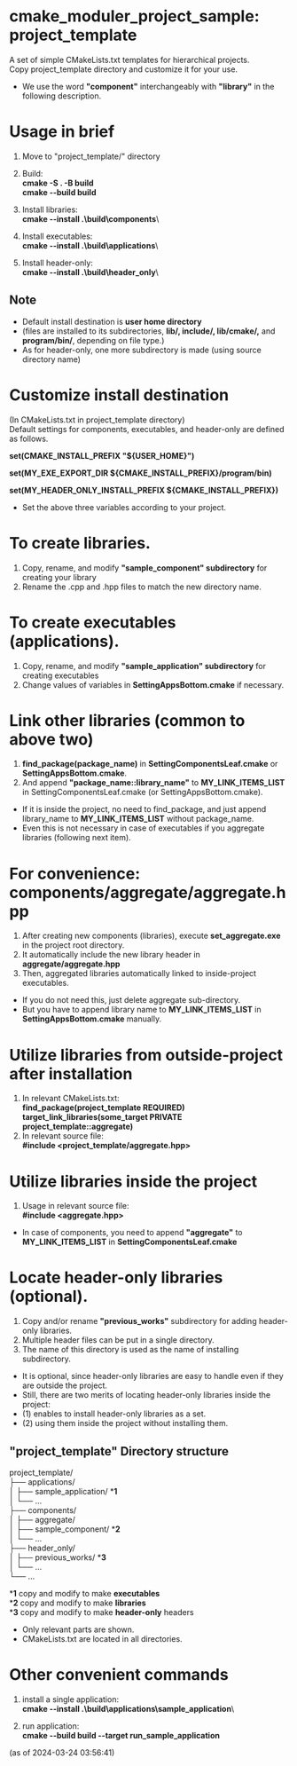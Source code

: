 # cmake_moduler_project_sample: project_template
A set of simple CMakeLists.txt templates for hierarchical projects.  
Copy project_template directory and customize it for your use.  
* We use the word **"component"** interchangeably with **"library"** in the following description.  

# Usage in brief
1. Move to "project_template/" directory  
   
2. Build:  
**cmake -S . -B build**   
**cmake --build build**  
  
3. Install libraries:  
**cmake --install .\build\components**\   
  
4. Install executables:  
**cmake --install .\build\applications**\  
  
5. Install header-only:  
**cmake --install .\build\header_only**\  
  
## Note
* Default install destination is **user home directory**  
* (files are installed to its subdirectories, **lib/, include/, lib/cmake/,** and **program/bin/**, depending on file type.)  
* As for header-only, one more subdirectory is made (using source directory name)  


# Customize install destination
(In CMakeLists.txt in project_template directory)  
Default settings for components, executables, and header-only are defined as follows.  
  
**set(CMAKE_INSTALL_PREFIX "${USER_HOME}")**   
  
**set(MY_EXE_EXPORT_DIR ${CMAKE_INSTALL_PREFIX}/program/bin)**  
  
**set(MY_HEADER_ONLY_INSTALL_PREFIX ${CMAKE_INSTALL_PREFIX})**  
  
* Set the above three variables according to your project.  


# To create libraries.  
1. Copy, rename, and modify **"sample_component" subdirectory** for creating your library  
2. Rename the .cpp and .hpp files to match the new directory name.  

# To create executables (applications).  
1. Copy, rename, and modify **"sample_application" subdirectory** for creating executables 
2. Change values of variables in **SettingAppsBottom.cmake** if necessary.  

# Link other libraries (common to above two)  
1. **find_package(package_name)** in **SettingComponentsLeaf.cmake** or **SettingAppsBottom.cmake**.  
2. And append **"package_name::library_name"** to **MY_LINK_ITEMS_LIST** in SettingComponentsLeaf.cmake (or SettingAppsBottom.cmake).  
* If it is inside the project, no need to find_package, and just append library_name to **MY_LINK_ITEMS_LIST** without package_name.  
* Even this is not necessary in case of executables if you aggregate libraries (following next item).  

# For convenience: components/aggregate/aggregate.hpp
1. After creating new components (libraries), execute **set_aggregate.exe** in the project root directory.  
2. It automatically include the new library header in **aggregate/aggregate.hpp**  
3. Then, aggregated libraries automatically linked to inside-project executables.  
* If you do not need this, just delete aggregate sub-directory.  
* But you have to append library name to **MY_LINK_ITEMS_LIST** in **SettingAppsBottom.cmake** manually.  

# Utilize libraries from outside-project after installation  
1. In relevant CMakeLists.txt:    
       **find_package(project_template REQUIRED)**   
       **target_link_libraries(some_target PRIVATE project_template::aggregate)**   
2. In relevant source file:   
       **#include <project_template/aggregate.hpp>**  

# Utilize libraries inside the project  
1. Usage in relevant source file:  
       **#include <aggregate.hpp>**   
* In case of components, you need to append **"aggregate"** to **MY_LINK_ITEMS_LIST** in **SettingComponentsLeaf.cmake**  

# Locate header-only libraries (optional).  
1. Copy and/or rename **"previous_works"** subdirectory for adding header-only libraries.  
2. Multiple header files can be put in a single directory.  
3. The name of this directory is used as the name of installing subdirectory.   

* It is optional, since header-only libraries are easy to handle even if they are outside the project.  
* Still, there are two merits of locating header-only libraries inside the project:  
* (1) enables to install header-only libraries as a set.  
* (2) using them inside the project without installing them.  


## "project_template" Directory structure

project_template/  
├── applications/  
│   ├── sample_application/  ***1**     
│   └── ...  
├── components/  
│   ├── aggregate/  
│   ├── sample_component/  ***2**   
│   └── ...  
├── header_only/  
│   ├── previous_works/  ***3**    
│   └── ...  
└── ...  
  
***1** copy and modify to make **executables**  
***2** copy and modify to make **libraries**  
***3** copy and modify to make **header-only** headers   
* Only relevant parts are shown.  
* CMakeLists.txt are located in all directories.  


# Other convenient commands
1. install a single application:   
**cmake --install .\build\applications\sample_application**\  

2. run application:   
**cmake --build build --target run_sample_application**  

(as of 2024-03-24 03:56:41)